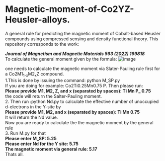 # Magnetic-moment-of-Co2YZ-Heusler-alloys.
A general rule for predicting the magnetic moment of Cobalt-based Heusler compounds using compressed sensing and density functional theory.
This repository corresponds to the work:  

***Journal of Magnetism and Magnetic Materials 563 (2022) 169818***  
To calculate the general moment given by the formula:
![image](https://user-images.githubusercontent.com/27854932/232724701-ac4d3f50-8299-4521-9ce8-77d759c863ff.png)

one needs to calculate the magnetic moment via Slater-Pauling rule first for a Co2M1<sub>1-x</sub>M2<sub>x</sub>Z compound.   
1.This is done by issuing the command: python M_SP.py  
If you are doing for example: Co2Ti0.25Mn0.75 P. Then please run:  
**Please provide M1, M2, Z, and x (separated by spaces): Ti Mn P_ 0.75**  
the code will return the Salter-Pauling moment.  
2. Then run :python Nd.py to calculate the effective number of unoccupied d-electrons in the Y-site by  
**Please provide M1, M2, and x (separated by spaces): Ti Mn 0.75**  
It will return the Nd value.  
Now you are ready to calculate the the magnetic moment by the general rule  
3. Run M.py for that  
**Please enter M_SP: 5.25  
Please enter Nd for the Y site: 5.75  
The magnetic moment via general rule: 5.17**  
Thats all.
